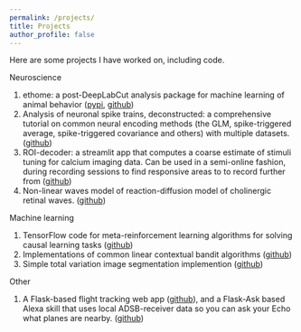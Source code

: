 ```yaml
---
permalink: /projects/
title: Projects
author_profile: false
---
```


Here are some projects I have worked on, including code.

Neuroscience

1. ethome: a post-DeepLabCut analysis package for machine learning of animal behavior ([pypi](https://pypi.org/project/ethome-ml), [github](https://github.com/benlansdell/ethome))
2. Analysis of neuronal spike trains, deconstructed: a comprehensive tutorial on common neural encoding methods (the GLM, spike-triggered average, spike-triggered covariance and others) with multiple datasets. ([github](https://github.com/NeuroInfoPrimer/primer))
3. ROI-decoder: a streamlit app that computes a coarse estimate of stimuli tuning for calcium imaging data. Can be used in a semi-online fashion, during recording sessions to find responsive areas to to record further from ([github](https://github.com/benlansdell/roi-decoder))
4. Non-linear waves model of reaction-diffusion model of cholinergic retinal waves. ([github](https://github.com/benlansdell/retinalwaves))

Machine learning

1. TensorFlow code for meta-reinforcement learning algorithms for solving causal learning tasks ([github](https://github.com/benlansdell/Meta-RL))
2. Implementations of common linear contextual bandit algorithms ([github](https://github.com/benlansdell/conservativerdd))
3. Simple total variation image segmentation implemention ([github](https://github.com/benlansdell/segmentation)) 

Other

1. A Flask-based flight tracking web app ([github](https://github.com/benlansdell/flying-overhead)), and a Flask-Ask based Alexa skill that uses local ADSB-receiver data so you can ask your Echo what planes are nearby. ([github](https://github.com/benlansdell/raspberry-fly))
